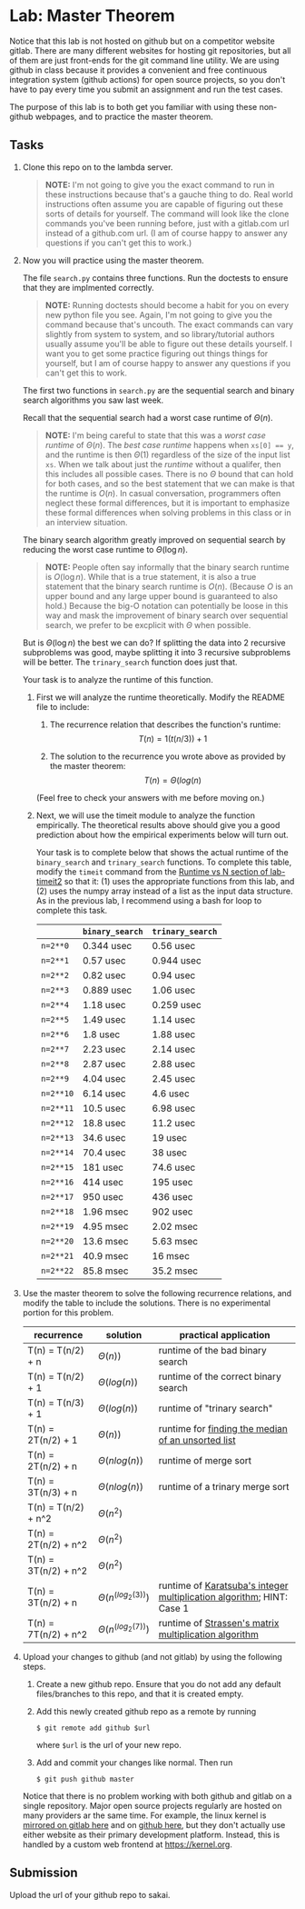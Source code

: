# Lab: Master Theorem

Notice that this lab is not hosted on github but on a competitor website gitlab.
There are many different websites for hosting git repositories,
but all of them are just front-ends for the git command line utility.
We are using github in class because it provides a convenient and free continuous integration system (github actions) for open source projects,
so you don't have to pay every time you submit an assignment and run the test cases.

The purpose of this lab is to both get you familiar with using these non-github webpages, and to practice the master theorem.

## Tasks

1. Clone this repo on to the lambda server.

    > **NOTE:**
    > I'm not going to give you the exact command to run in these instructions because that's a gauche thing to do.
    > Real world instructions often assume you are capable of figuring out these sorts of details for yourself.
    > The command will look like the clone commands you've been running before, just with a gitlab.com url instead of a github.com url.
    > (I am of course happy to answer any questions if you can't get this to work.)

1. Now you will practice using the master theorem.

    The file `search.py` contains three functions.
    Run the doctests to ensure that they are implmented correctly.

    > **NOTE:**
    > Running doctests should become a habit for you on every new python file you see.
    > Again, I'm not going to give you the command because that's uncouth.
    > The exact commands can vary slightly from system to system,
    > and so library/tutorial authors usually assume you'll be able to figure out these details yourself.
    > I want you to get some practice figuring out things things for yourself,
    > but I am of course happy to answer any questions if you can't get this to work.

    The first two functions in `search.py` are the sequential search and binary search algorithms you saw last week.

    Recall that the sequential search had a worst case runtime of $\Theta(n)$.

    > **NOTE:**
    > I'm being careful to state that this was a *worst case runtime* of $\Theta(n)$.
    > The *best case runtime* happens when `xs[0] == y`,
    > and the runtime is then $\Theta(1)$ regardless of the size of the input list `xs`.
    > When we talk about just the *runtime* without a qualifer,
    > then this includes all possible cases.
    > There is no $\Theta$ bound that can hold for both cases,
    > and so the best statement that we can make is that the runtime is $O(n)$.
    > In casual conversation, programmers often neglect these formal differences,
    > but it is important to emphasize these formal differences when solving problems in this class or in an interview situation.

    The binary search algorithm greatly improved on sequential search by reducing the worst case runtime to $\Theta(\log n)$.

    > **NOTE:**
    > People often say informally that the binary search runtime is $O(\log n)$.
    > While that is a true statement, it is also a true statement that the binary search runtime is $O(n)$.
    > (Because $O$ is an upper bound and any large upper bound is guaranteed to also hold.)
    > Because the big-O notation can potentially be loose in this way and mask the improvement of binary search over sequential search,
    > we prefer to be excplicit with $\Theta$ when possible.

    But is $\Theta(\log n)$ the best we can do?
    If splitting the data into 2 recursive subproblems was good,
    maybe splitting it into 3 recursive subproblems will be better.
    The `trinary_search` function does just that.

    Your task is to analyze the runtime of this function.

    1. First we will analyze the runtime theoretically.
        Modify the README file to include:
    
        1. The recurrence relation that describes the function's runtime:
            $$T(n) = 1(t(n/3)) + 1$$

        1. The solution to the recurrence you wrote above as provided by the master theorem:
            $$T(n) = \Theta(log(n)$$

        (Feel free to check your answers with me before moving on.)
    
    1. Next, we will use the timeit module to analyze the function empirically.
        The theoretical results above should give you a good prediction about how the empirical experiments below will turn out.

        Your task is to complete below that shows the actual runtime of the `binary_search` and `trinary_search` functions.
        To complete this table, modify the `timeit` command from the [Runtime vs N section of lab-timeit2](https://github.com/mikeizbicki/lab-timeit2#runtime-vs-n) so that it: (1) uses the appropriate functions from this lab, and (2) uses the numpy array instead of a list as the input data structure.
        As in the previous lab, I recommend using a bash for loop to complete this task.

        |                | `binary_search`           | `trinary_search`      |
        | -------------- | ------------------------- | --------------------- | 
        | `n=2**0`       |       0.344 usec          |      0.56 usec        |
        | `n=2**1`       |       0.57 usec           |      0.944 usec       |
        | `n=2**2`       |       0.82 usec           |      0.94 usec        |
        | `n=2**3`       |       0.889 usec          |      1.06 usec        |
        | `n=2**4`       |       1.18 usec           |      0.259 usec       |
        | `n=2**5`       |       1.49 usec           |      1.14 usec        |
        | `n=2**6`       |       1.8 usec            |      1.88 usec        |
        | `n=2**7`       |       2.23 usec           |      2.14 usec        |
        | `n=2**8`       |       2.87 usec           |      2.88 usec        |
        | `n=2**9`       |       4.04 usec           |      2.45 usec        |
        | `n=2**10`      |       6.14 usec           |      4.6 usec         |
        | `n=2**11`      |       10.5 usec           |      6.98 usec        |
        | `n=2**12`      |       18.8 usec           |      11.2 usec        |
        | `n=2**13`      |       34.6 usec           |      19 usec          |
        | `n=2**14`      |       70.4 usec           |      38 usec          |
        | `n=2**15`      |       181 usec            |      74.6 usec        |
        | `n=2**16`      |       414 usec            |      195 usec         |
        | `n=2**17`      |       950 usec            |      436 usec         |
        | `n=2**18`      |       1.96 msec           |      902 usec         |
        | `n=2**19`      |       4.95 msec           |      2.02 msec        |
        | `n=2**20`      |       13.6 msec           |      5.63 msec        |
        | `n=2**21`      |       40.9 msec           |      16 msec          |
        | `n=2**22`      |       85.8 msec           |      35.2 msec        |


1. Use the master theorem to solve the following recurrence relations,
    and modify the table to include the solutions.
    There is no experimental portion for this problem.

    | recurrence           | solution                       | practical application                     |
    | -------------------- | ------------------------------ | ----------------------------------------- |
    | T(n) = T(n/2) + n    | $\Theta(n)                  )$ | runtime of the bad binary search          |
    | T(n) = T(n/2) + 1    | $\Theta(log(n)              )$ | runtime of the correct binary search      |
    | T(n) = T(n/3) + 1    | $\Theta(log(n)              )$ | runtime of "trinary search"               |
    | T(n) = 2T(n/2) + 1   | $\Theta(n)                  )$ | runtime for [finding the median of an unsorted list](https://en.wikipedia.org/wiki/Quickselect) |
    | T(n) = 2T(n/2) + n   | $\Theta(nlog(n)             )$ | runtime of merge sort                     |
    | T(n) = 3T(n/3) + n   | $\Theta(nlog(n)             )$ | runtime of a trinary merge sort           |
    | T(n) = T(n/2) + n^2  | $\Theta(n^2                 )$ |                                           |
    | T(n) = 2T(n/2) + n^2 | $\Theta(n^2                 )$ |                                           |
    | T(n) = 3T(n/2) + n^2 | $\Theta(n^2                 )$ |                                           |
    | T(n) = 3T(n/2) + n   | $\Theta(n^(log_2(3))        )$ | runtime of [Karatsuba's integer multiplication algorithm](https://en.wikipedia.org/wiki/Karatsuba_algorithm); HINT: Case 1 |
    | T(n) = 7T(n/2) + n^2 | $\Theta(n^(log_2(7))        )$ | runtime of [Strassen's matrix multiplication algorithm](https://en.wikipedia.org/wiki/Strassen_algorithm) |

1. Upload your changes to github (and not gitlab) by using the following steps.

    1. Create a new github repo.
        Ensure that you do not add any default files/branches to this repo, and that it is created empty.

    1. Add this newly created github repo as a remote by running
        ```
        $ git remote add github $url
        ```
        where `$url` is the url of your new repo.

    1. Add and commit your changes like normal.
        Then run
        ```
        $ git push github master
        ```
    
    Notice that there is no problem working with both github and gitlab on a single repository.
    Major open source projects regularly are hosted on many providers ar the same time.
    For example, the linux kernel is [mirrored on gitlab here](https://gitlab.com/linux-kernel/linux) and on [github here](https://github.com/torvalds/linux),
    but they don't actually use either website as their primary development platform.
    Instead, this is handled by a custom web frontend at <https://kernel.org>.

## Submission

Upload the url of your github repo to sakai.
